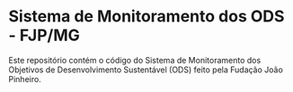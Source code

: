 # Sistema de Monitoramento dos ODS - FJP/MG

Este repositório contém o código do Sistema de Monitoramento dos Objetivos de Desenvolvimento Sustentável (ODS) feito pela Fudação João Pinheiro.

